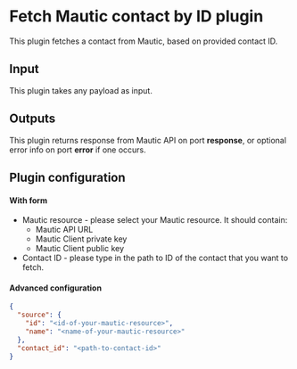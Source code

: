 # Fetch Mautic contact by ID plugin

This plugin fetches a contact from Mautic, based on provided contact ID.

## Input
This plugin takes any payload as input.

## Outputs
This plugin returns response from Mautic API on port **response**, or optional
error info on port **error** if one occurs.

## Plugin configuration

#### With form
- Mautic resource - please select your Mautic resource. It should contain: 
    - Mautic API URL
    - Mautic Client private key
    - Mautic Client public key
- Contact ID - please type in the path to ID of the contact that you want to fetch.

#### Advanced configuration
```json
{
  "source": {
    "id": "<id-of-your-mautic-resource>",
    "name": "<name-of-your-mautic-resource>"
  },
  "contact_id": "<path-to-contact-id>"
}
```